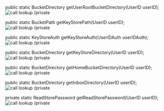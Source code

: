 public static BucketDirectory getUserRootBucketDirectory(UserID userID);
![call lookup /private](http://www.plantuml.com/plantuml/proxy?src=https://raw.githubusercontent.com/adorsys/docusafe2/develop/docs/diagrams/docu1_vs_docu2/get_home_bucket_directory.puml&fmt=png&vvv=1)

public static BucketPath getKeyStorePath(UserID userID);
![call lookup /private](http://www.plantuml.com/plantuml/proxy?src=https://raw.githubusercontent.com/adorsys/docusafe2/develop/docs/diagrams/docu1_vs_docu2/get_keystore_path.puml&fmt=png&vvv=1)

public static KeyStoreAuth getKeyStoreAuth(UserIDAuth userIDAuth);
![call lookup /private](http://www.plantuml.com/plantuml/proxy?src=https://raw.githubusercontent.com/adorsys/docusafe2/develop/docs/diagrams/docu1_vs_docu2/get_keystore_auth.puml&fmt=png&vvv=1)

public static BucketDirectory getKeyStoreDirectory(UserID userID);
![call lookup /private](http://www.plantuml.com/plantuml/proxy?src=https://raw.githubusercontent.com/adorsys/docusafe2/develop/docs/diagrams/docu1_vs_docu2/get_key_store_directory.puml&fmt=png&vvv=1)

public static BucketDirectory getHomeBucketDirectory(UserID userID);
![call lookup /private](http://www.plantuml.com/plantuml/proxy?src=https://raw.githubusercontent.com/adorsys/docusafe2/develop/docs/diagrams/docu1_vs_docu2/get_home_bucket_directory.puml&fmt=png&vvv=1)

public static BucketDirectory getInboxDirectory(UserID userID);
![call lookup /private](http://www.plantuml.com/plantuml/proxy?src=https://raw.githubusercontent.com/adorsys/docusafe2/develop/docs/diagrams/docu1_vs_docu2/get_inbox_directory.puml&fmt=png&vvv=1)

private static ReadStorePassword getReadStorePassword(UserID userID);
![call lookup /private](http://www.plantuml.com/plantuml/proxy?src=https://raw.githubusercontent.com/adorsys/docusafe2/develop/docs/diagrams/docu1_vs_docu2/get_read_store_password.puml&fmt=png&vvv=1)
